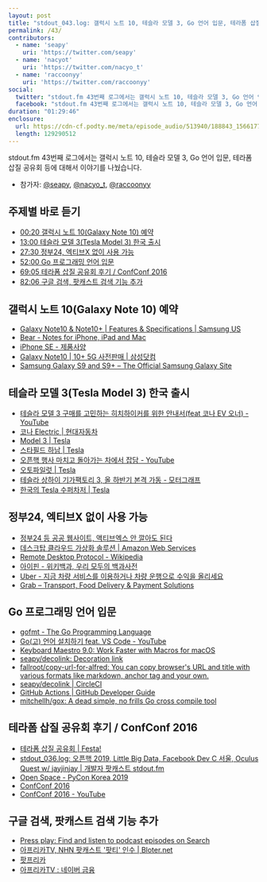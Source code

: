 ```yaml
---
layout: post
title: "stdout_043.log: 갤럭시 노트 10, 테슬라 모델 3, Go 언어 입문, 테라폼 삽질 공유회"
permalink: /43/
contributors:
  - name: 'seapy'
    uri: 'https://twitter.com/seapy'
  - name: 'nacyot'
    uri: 'https://twitter.com/nacyo_t'
  - name: 'raccoonyy'
    uri: 'https://twitter.com/raccoonyy'
social:
  twitter: "stdout.fm 43번째 로그에서는 갤럭시 노트 10, 테슬라 모델 3, Go 언어 입문, 테라폼 삽질 공유회 등에 대해서 이야기를 나눴습니다."
  facebook: "stdout.fm 43번째 로그에서는 갤럭시 노트 10, 테슬라 모델 3, Go 언어 입문, 테라폼 삽질 공유회 등에 대해서 이야기를 나눴습니다."
duration: "01:29:46"
enclosure:
  url: https://cdn-cf.podty.me/meta/episode_audio/513940/188843_1566177020526.mp3
  length: 129290512
---
```


stdout.fm 43번째 로그에서는 갤럭시 노트 10, 테슬라 모델 3, Go 언어 입문, 테라폼 삽질 공유회 등에 대해서 이야기를 나눴습니다.

* 참가자: [@seapy][sea], [@nacyo_t][nac], [@raccoonyy][rac]

[sea]: https://twitter.com/seapy
[nac]: https://twitter.com/nacyo_t
[rac]: https://twitter.com/raccoonyy

## 주제별 바로 듣기

* <a href="#" onclick="jumpPlayer(20.0); return false;">00:20 갤럭시 노트 10(Galaxy Note 10) 예약</a>
* <a href="#" onclick="jumpPlayer(780.0); return false;">13:00 테슬라 모델 3(Tesla Model 3) 한국 출시</a>
* <a href="#" onclick="jumpPlayer(1650.0); return false;">27:30 정부24, 엑티브X 없이 사용 가능</a>
* <a href="#" onclick="jumpPlayer(3120.0); return false;">52:00 Go 프로그래밍 언어 입문</a>
* <a href="#" onclick="jumpPlayer(4145.0); return false;">69:05 테라폼 삽질 공유회 후기 / ConfConf 2016</a>
* <a href="#" onclick="jumpPlayer(4926.0); return false;">82:06 구글 검색, 팟캐스트 검색 기능 추가</a>

## 갤럭시 노트 10(Galaxy Note 10) 예약

* [Galaxy Note10 & Note10+ \| Features & Specifications \| Samsung US](https://www.samsung.com/us/mobile/galaxy-note10/)
* [Bear - Notes for iPhone, iPad and Mac](https://bear.app/)
* [iPhone SE - 제품사양](https://support.apple.com/kb/SP738?locale=en_US&viewlocale=ko_KR)
* [Galaxy Note10 \| 10+ 5G 사전판매 \| 삼성닷컴](https://www.samsung.com/sec/galaxy-note10/preorder/)
* [Samsung Galaxy S9 and S9+ – The Official Samsung Galaxy Site](https://www.samsung.com/global/galaxy/galaxy-s9/)

## 테슬라 모델 3(Tesla Model 3) 한국 출시

* [테슬라 모델 3 구매를 고민하는 히치하이커를 위한 안내서(feat 코나 EV 오너) - YouTube](https://www.youtube.com/watch?v=C-yFJmWvhz0)
* [코나 Electric \| 현대자동차](https://www.hyundai.com/kr/ko/vehicles/kona-electric/specifications)
* [Model 3 \| Tesla](https://www.tesla.com/ko_KR/model3)
* [스타필드 하남 \| Tesla](https://www.tesla.com/ko_KR/findus/location/store/starfieldhanam)
* [오픈핵 행사 마치고 돌아가는 차에서 잡담 - YouTube](https://www.youtube.com/watch?v=yWekgt8Dc9o&t=29s)
* [오토파일럿 \| Tesla](https://www.tesla.com/ko_KR/autopilot)
* [테슬라 상하이 기가팩토리 3, 올 하반기 본격 가동 - 모터그래프](https://www.motorgraph.com/news/articleView.html?idxno=23270)
* [한국의 Tesla 수퍼차저 \| Tesla](https://www.tesla.com/ko_KR/findus/list/superchargers/South%20Korea)

## 정부24, 엑티브X 없이 사용 가능

* [정부24 등 공공 웹사이트, 액티브엑스 안 깔아도 된다](http://www.donga.com/news/article/all/20190813/96949198/1)
* [데스크탑 클라우드 가상화 솔루션 \| Amazon Web Services](https://aws.amazon.com/ko/workspaces/)
* [Remote Desktop Protocol - Wikipedia](https://en.wikipedia.org/wiki/Remote_Desktop_Protocol)
* [아이핀 - 위키백과, 우리 모두의 백과사전](https://ko.wikipedia.org/wiki/%EC%95%84%EC%9D%B4%ED%95%80)
* [Uber - 지금 차량 서비스를 이용하거나 차량 운행으로 수익을 올리세요](https://www.uber.com/kr/ko/)
* [Grab – Transport, Food Delivery & Payment Solutions](https://www.grab.com/sg/)

## Go 프로그래밍 언어 입문

* [gofmt - The Go Programming Language](https://golang.org/cmd/gofmt/)
* [Go(고) 언어 설치하기 feat. VS Code - YouTube](44bits.io/)
* [Keyboard Maestro 9.0: Work Faster with Macros for macOS](https://www.keyboardmaestro.com/main/)
* [seapy/decolink: Decoration link](https://github.com/seapy/decolink)
* [fallroot/copy-url-for-alfred: You can copy browser's URL and title with various formats like markdown, anchor tag and your own.](https://github.com/fallroot/copy-url-for-alfred)
* [seapy/decolink \| CircleCI](https://circleci.com/gh/seapy/decolink)
* [GitHub Actions \| GitHub Developer Guide](https://developer.github.com/actions/)
* [mitchellh/gox: A dead simple, no frills Go cross compile tool](https://github.com/mitchellh/gox)

## 테라폼 삽질 공유회 후기 / ConfConf 2016
* [테라폼 삽질 공유회 \| Festa!](https://festa.io/events/394)
* [stdout_036.log: 오픈핵 2019, Little Big Data, Facebook Dev C 서울, Oculus Quest w/ jayjinjay \| 개발자 팟캐스트 stdout.fm](https://stdout.fm/36/)
* [Open Space - PyCon Korea 2019](https://www.pycon.kr/program/open-space-talk)
* [ConfConf 2016](https://confconf.github.io/)
* [ConfConf 2016 - YouTube](https://www.youtube.com/playlist?list=PLLpp1MOTRVCAhT6yzo2mm0DKYFO0c_ri6)

## 구글 검색, 팟캐스트 검색 기능 추가

* [Press play: Find and listen to podcast episodes on Search](https://www.blog.google/products/search/press-play-find-and-listen-podcast-episodes-search/)
* [아프리카TV, NHN 팟캐스트 '팟티' 인수 \| Bloter.net](https://www.bloter.net/archives/348084)
* [팟프리카](http://www.podfreeca.com/)
* [아프리카TV : 네이버 금융](https://finance.naver.com/item/main.nhn?code=067160)
